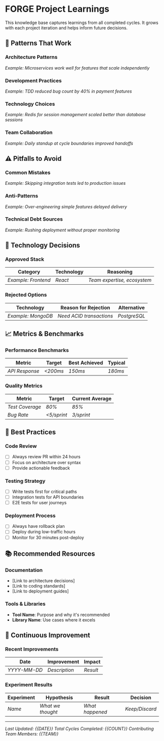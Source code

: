# FORGE Project Learnings

This knowledge base captures learnings from all completed cycles. It grows with each project iteration and helps inform future decisions.

## 🎯 Patterns That Work

### Architecture Patterns
<!-- Add successful architectural decisions -->
*Example: Microservices work well for features that scale independently*

### Development Practices
<!-- Add effective development approaches -->
*Example: TDD reduced bug count by 40% in payment features*

### Technology Choices
<!-- Add technology decisions that proved successful -->
*Example: Redis for session management scaled better than database sessions*

### Team Collaboration
<!-- Add successful collaboration patterns -->
*Example: Daily standup at cycle boundaries improved handoffs*

## ⚠️ Pitfalls to Avoid

### Common Mistakes
<!-- Document what didn't work -->
*Example: Skipping integration tests led to production issues*

### Anti-Patterns
<!-- Document approaches to avoid -->
*Example: Over-engineering simple features delayed delivery*

### Technical Debt Sources
<!-- Identify what creates debt -->
*Example: Rushing deployment without proper monitoring*

## 🔧 Technology Decisions

### Approved Stack
| Category | Technology | Reasoning |
|----------|------------|-----------|
| *Example: Frontend* | *React* | *Team expertise, ecosystem* |

### Rejected Options
| Technology | Reason for Rejection | Alternative |
|------------|---------------------|-------------|
| *Example: MongoDB* | *Need ACID transactions* | *PostgreSQL* |

## 📈 Metrics & Benchmarks

### Performance Benchmarks
| Metric | Target | Best Achieved | Typical |
|--------|--------|---------------|---------|
| *API Response* | *<200ms* | *150ms* | *180ms* |

### Quality Metrics
| Metric | Target | Current Average |
|--------|--------|-----------------|
| *Test Coverage* | *80%* | *85%* |
| *Bug Rate* | *<5/sprint* | *3/sprint* |

## 🚀 Best Practices

### Code Review
- [ ] Always review PR within 24 hours
- [ ] Focus on architecture over syntax
- [ ] Provide actionable feedback

### Testing Strategy
- [ ] Write tests first for critical paths
- [ ] Integration tests for API boundaries
- [ ] E2E tests for user journeys

### Deployment Process
- [ ] Always have rollback plan
- [ ] Deploy during low-traffic hours
- [ ] Monitor for 30 minutes post-deploy

## 📚 Recommended Resources

### Documentation
- [Link to architecture decisions]
- [Link to coding standards]
- [Link to deployment guides]

### Tools & Libraries
- **Tool Name**: Purpose and why it's recommended
- **Library Name**: Use cases where it excels

## 🔄 Continuous Improvement

### Recent Improvements
| Date | Improvement | Impact |
|------|-------------|--------|
| *YYYY-MM-DD* | *Description* | *Result* |

### Experiment Results
| Experiment | Hypothesis | Result | Decision |
|------------|------------|--------|----------|
| *Name* | *What we thought* | *What happened* | *Keep/Discard* |

---
*Last Updated: {{DATE}}*
*Total Cycles Completed: {{COUNT}}*
*Contributing Team Members: {{TEAM}}*